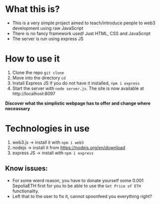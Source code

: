 # What this is?

- This is a very simple project aimed to teach/introduce people to web3 development using raw JavaScript
- There is no fancy framework used! Just HTML, CSS and JavaScript
- The server is run using express JS

# How to use it

1. Clone the repo `git clone `
2. Move into the directory `cd `
3. Install Express JS if you do not have it installed, `npm i express`
4. Start the server with `node server.js`. The site is now available at http://localhost:8097

**Discover what the simplistic webpage has to offer and change where neceassary**

# Technologies in use
1. web3.js -> install it with `npm i web3`
2. nodejs -> install it from https://nodejs.org/en/download
3. express JS -> install with `npm i express`


## Know issues:
- For some wierd reason, you have to donate yourself some 0.001 SepoliaETH first for you to be able to use the `Get Price of ETH` functionality.
- Left that to the user to fix it, cannot spoonfeed you everything right?
